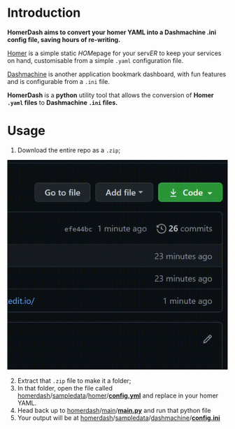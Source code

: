 # Introduction
**HomerDash aims to convert your homer YAML into a Dashmachine .ini config file, saving hours of re-writing.**

[Homer](https://github.com/bastienwirtz/homer) is a simple static  *HOM*epage for your serv*ER*  to keep your services on hand, customisable from a simple  `.yaml`  configuration file.

[Dashmachine](https://github.com/rmountjoy92/DashMachine) is another application bookmark dashboard, with fun features and is configurable from a `.ini` file.

**HomerDash** is a **python** utility tool that allows the conversion of **Homer `.yaml` files** to  **Dashmachine `.ini` files.**
# Usage

 1. Download the entire repo as a `.zip`;
 
![enter image description here](https://raw.githubusercontent.com/DylanK46/homerdash/master/media%20%28ignore%29/DylanK46_homerdash_%20Convert%20your%20Homer%20Dashboard%20to%20Dashmachine%20by%20inputting%20the%20yaml.%20-%20Google%20Chrome%202020-12-18%2023-22-24%20%28online-video-cutter.com%29.gif)

 2. Extract that `.zip` file to make it a folder;
 3. In that folder, open the file called [homerdash](https://github.com/DylanK46/homerdash)/[sampledata](https://github.com/DylanK46/homerdash/tree/master/sampledata)/[homer](https://github.com/DylanK46/homerdash/tree/master/sampledata/homer)/[**config.yml**](https://github.com/DylanK46/homerdash/blob/master/sampledata/homer/config.yml)
 and replace in your homer YAML.
 4. Head back up to 
 [homerdash](https://github.com/DylanK46/homerdash)/[main](https://github.com/DylanK46/homerdash/tree/master/main)/[**main.py**](https://github.com/DylanK46/homerdash/blob/master/main/main.py) 
 and run that python file
 5. Your output will be at
 [homerdash](https://github.com/DylanK46/homerdash)/[sampledata](https://github.com/DylanK46/homerdash/tree/master/sampledata)/[dashmachine](https://github.com/DylanK46/homerdash/tree/master/sampledata/dashmachine)/[**config.ini**](https://github.com/DylanK46/homerdash/blob/master/sampledata/dashmachine/config.ini)
 


<!--stackedit_data:
eyJoaXN0b3J5IjpbMTczMzg3OTU4OSwxNDYxMTk1MTIxLDcxNj
QyNzg3LDg3ODEwNzc0NiwtODk3NDM0ODU5XX0=
-->